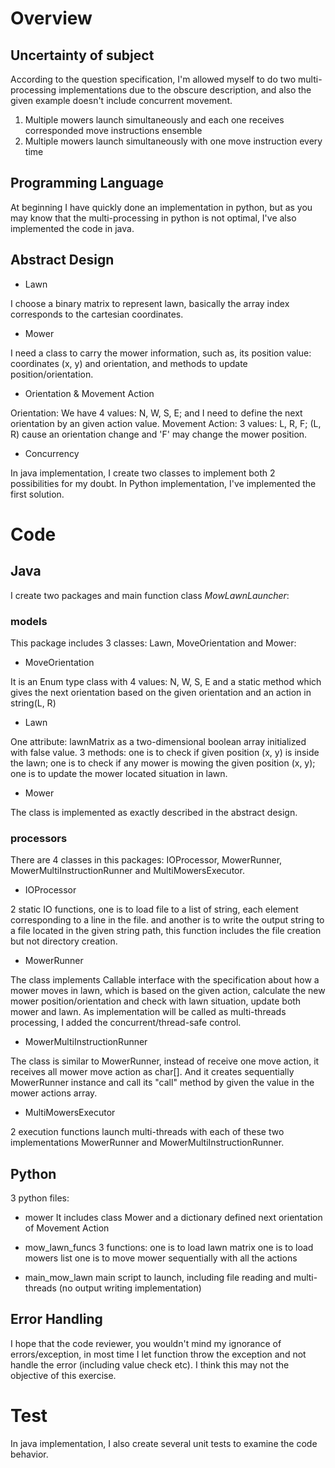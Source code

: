 # Overview
## Uncertainty of subject
According to the question specification, I'm allowed myself to do two multi-processing implementations due
to the obscure description, and also the given example doesn't include concurrent movement.
1. Multiple mowers launch simultaneously and each one receives corresponded move instructions ensemble
2. Multiple mowers launch simultaneously with one move instruction every time

## Programming Language
At beginning I have quickly done an implementation in python, but as you may know that the multi-processing in python is
not optimal, I've also implemented the code in java. 

## Abstract Design
- Lawn

I choose a binary matrix to represent lawn, basically the array index corresponds to the cartesian coordinates.

- Mower

I need a class to carry the mower information, such as, its position value:
coordinates (x, y) and orientation, and methods to update position/orientation.

- Orientation & Movement Action

Orientation: We have 4 values: N, W, S, E; and I need to define the next orientation by an given action value.
Movement Action: 3 values: L, R, F; (L, R) cause an orientation change and 'F' may change the mower position.

- Concurrency

In java implementation, I create two classes to implement both 2 possibilities for my doubt.
In Python implementation, I've implemented the first solution.

# Code
## Java
I create two packages and main function class _MowLawnLauncher_: 
### models 
This package includes 3 classes: Lawn, MoveOrientation and Mower:

- MoveOrientation

It is an Enum type class with 4 values: N, W, S, E and a static method 
which gives the next orientation based on the given orientation and an action in string(L, R)

- Lawn

One attribute: lawnMatrix as a two-dimensional boolean array initialized with false value.
3 methods:
one is to check if given position (x, y) is inside the lawn;
one is to check if any mower is mowing the given position (x, y);
one is to update the mower located situation in lawn.

- Mower

The class is implemented as exactly described in the abstract design.

### processors
There are 4 classes in this packages: IOProcessor, MowerRunner, MowerMultiInstructionRunner and MultiMowersExecutor.
- IOProcessor

2 static IO functions, one is to load file to a list of string, each element corresponding to a line in the file.
and another is to write the output string to a file located in the given string path, this function includes the file
creation but not directory creation. 

- MowerRunner

The class implements Callable interface with the specification about how a mower moves in lawn, which is based on the 
given action, calculate the new mower position/orientation and check with lawn situation, update both mower and lawn.
As implementation will be called as multi-threads processing, I added the concurrent/thread-safe control.

- MowerMultiInstructionRunner

The class is similar to MowerRunner, instead of receive one move action, it receives all mower move action as char[].
And it creates sequentially MowerRunner instance and call its "call" method by given the value in the mower actions array.

- MultiMowersExecutor 

2 execution functions launch multi-threads with each of these two implementations MowerRunner and 
MowerMultiInstructionRunner. 

## Python
3 python files:
- mower
It includes class Mower and a dictionary defined next orientation of Movement Action

- mow_lawn_funcs
3 functions:
one is to load lawn matrix
one is to load mowers list
one is to move mower sequentially with all the actions

- main_mow_lawn
main script to launch, including file reading and multi-threads (no output writing implementation)

## Error Handling
I hope that the code reviewer, you wouldn't mind my ignorance of errors/exception, 
in most time I let function throw the exception and not handle the error (including value check etc). 
I think this may not the objective of this exercise.

# Test
In java implementation, I also create several unit tests to examine the code behavior. 